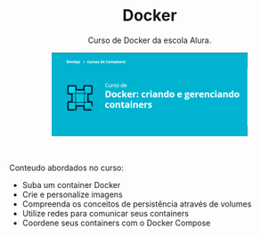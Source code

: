 <h1 align="center">Docker</h1>

<p align="center">
Curso de Docker da escola Alura.
</p>

<p align="center">
  <img alt="Docker" src= ".github/preview.png" width="70%">
</p>

<br>


Conteudo abordados no curso:


- Suba um container Docker
- Crie e personalize imagens
- Compreenda os conceitos de persistência através de volumes
- Utilize redes para comunicar seus containers
- Coordene seus containers com o Docker Compose







